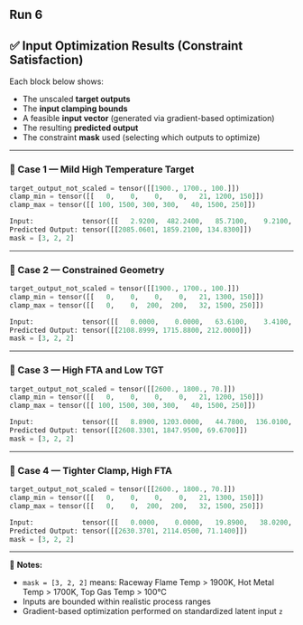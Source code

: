 ## Run 6

## ✅ Input Optimization Results (Constraint Satisfaction)

Each block below shows:
- The unscaled **target outputs**
- The **input clamping bounds**
- A feasible **input vector** (generated via gradient-based optimization)
- The resulting **predicted output**
- The constraint **mask** used (selecting which outputs to optimize)

---

### 🔧 Case 1 — Mild High Temperature Target

```python
target_output_not_scaled = tensor([[1900., 1700., 100.]])
clamp_min = tensor([[   0,    0,    0,    0,   21, 1200, 150]])
clamp_max = tensor([[ 100, 1500, 300, 300,   40, 1500, 250]])

Input:            tensor([[   2.9200,  482.2400,   85.7100,    9.2100,   23.9300, 1451.3400,  214.0900]])
Predicted Output: tensor([[2085.0601, 1859.2100, 134.8300]])
mask = [3, 2, 2]
```

---

### 🔧 Case 2 — Constrained Geometry

```python
target_output_not_scaled = tensor([[1900., 1700., 100.]])
clamp_min = tensor([[   0,    0,    0,    0,   21, 1300, 150]])
clamp_max = tensor([[   0,    0,  200,  200,   32, 1500, 250]])

Input:            tensor([[   0.0000,    0.0000,   63.6100,    3.4100,   21.7900, 1320.4700, 233.9900]])
Predicted Output: tensor([[2108.8999, 1715.8800, 212.0000]])
mask = [3, 2, 2]
```

---

### 🔧 Case 3 — High FTA and Low TGT

```python
target_output_not_scaled = tensor([[2600., 1800., 70.]])
clamp_min = tensor([[   0,    0,    0,    0,   21, 1200, 150]])
clamp_max = tensor([[ 100, 1500, 300, 300,   40, 1500, 250]])

Input:            tensor([[   8.8900, 1203.0000,   44.7800,  136.0100,   31.0000, 1423.0300, 239.7300]])
Predicted Output: tensor([[2608.3301, 1847.9500, 69.6700]])
mask = [3, 2, 2]
```

---

### 🔧 Case 4 — Tighter Clamp, High FTA

```python
target_output_not_scaled = tensor([[2600., 1800., 70.]])
clamp_min = tensor([[   0,    0,    0,    0,   21, 1300, 150]])
clamp_max = tensor([[   0,    0,  200,  200,   32, 1500, 250]])

Input:            tensor([[   0.0000,    0.0000,   19.8900,   38.0200,   27.5700, 1467.5699, 232.3900]])
Predicted Output: tensor([[2630.3701, 2114.0500, 71.1400]])
mask = [3, 2, 2]
```

---

🧠 **Notes:**
- `mask = [3, 2, 2]` means: Raceway Flame Temp > 1900K, Hot Metal Temp > 1700K, Top Gas Temp > 100°C
- Inputs are bounded within realistic process ranges
- Gradient-based optimization performed on standardized latent input `z`
